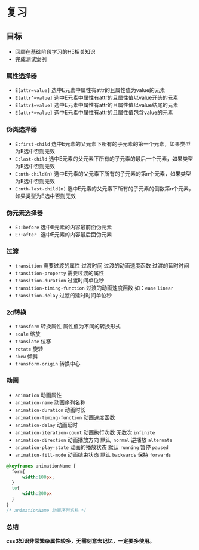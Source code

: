 # 复习

## 目标

- 回顾在基础阶段学习的H5相关知识
- 完成测试案例

### 属性选择器 

- `E[attr=value]` 选中E元素中属性有attr的且属性值为value的元素 
- `E[attr^=value]` 选中E元素中属性有attr的且属性值以value开头的元素 
- `E[attr$=value]` 选中E元素中属性有attr的且属性值以value结尾的元素 
- `E[attr*=value]` 选中E元素中属性有attr的且属性值包含value的元素 

### 伪类选择器

- `E:first-child` 选中E元素的父元素下所有的子元素的第一个元素，如果类型为E选中否则无效
- `E:last-child` 选中E元素的父元素下所有的子元素的最后一个元素，如果类型为E选中否则无效
- `E:nth-child(n)` 选中E元素的父元素下所有的子元素的第n个元素，如果类型为E选中否则无效
- `E:nth-last-child(n)` 选中E元素的父元素下所有的子元素的倒数第n个元素，如果类型为E选中否则无效

### 伪元素选择器

- `E::before` 选中E元素的内容最前面伪元素 
- `E::after `  选中E元素的内容最后面伪元素 

### 过渡

- `transition` 需要过渡的属性 过渡时间 过渡的动画速度函数 过渡的延时时间
- `transition-property` 需要过渡的属性
- `transition-duration` 过渡时间单位秒
- `transition-timing-function` 过渡的动画速度函数 如：`ease` `linear` 
- `transition-delay` 过渡的延时时间单位秒

### 2d转换

- `transform` 转换属性  属性值为不同的转换形式
- `scale`  缩放
- `translate` 位移
- `rotate` 旋转
- `skew` 倾斜
- `transform-origin`  转换中心 

### 动画

- `animation` 动画属性
- `animation-name` 动画序列名称
- `animation-duration` 动画时长
- `animation-timing-function` 动画速度函数
- `animation-delay` 动画延时
- `animation-iteration-count` 动画执行次数  无数次 `infinite`
- `animation-direction` 动画播放方向  默认` normal`  逆播放 `alternate`
- `animation-play-state` 动画的播放状态  默认 `running` 暂停 `paused` 
- `animation-fill-mode` 动画结束状态 默认 `backwards` 保持 `forwards`

```css
@keyframes animationName {
  form{
      width:100px;
  }
  to{
      width:200px
  }
}
/* animationName 动画序列名称 */
```

### 总结

**css3知识非常繁杂属性较多，无需刻意去记忆，一定要多使用。**



